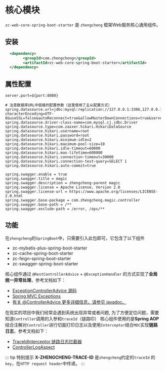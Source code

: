 # 核心模块

`zc-web-core-spring-boot-starter` 是 `zhengcheng` 框架Web服务核心通用组件。

## 安装

```xml
  <dependency>
        <groupId>com.zhengcheng</groupId>
        <artifactId>zc-web-core-spring-boot-starter</artifactId>
  </dependency>
```

## 属性配置
```properties
server.port=${port:8080}

# 注意数据库URL中链接的配置参数（这里使用了主从配置方式） 
spring.datasource.url=jdbc:mysql:replication://127.0.0.1:3306,127.0.0.1:3306/magic?characterEncoding=UTF-8&useSSL=false&autoReconnect=true&allowMasterDownConnections=true&serverTimezone=GMT%2B8&zeroDateTimeBehavior=convertToNull&allowMultiQueries=true
spring.datasource.driver-class-name=com.mysql.cj.jdbc.Driver
spring.datasource.type=com.zaxxer.hikari.HikariDataSource
spring.datasource.hikari.username=root
spring.datasource.hikari.password=root
spring.datasource.hikari.minimum-idle=2
spring.datasource.hikari.maximum-pool-size=10
spring.datasource.hikari.idle-timeout=60000
spring.datasource.hikari.max-lifetime=600000
spring.datasource.hikari.connection-timeout=30000
spring.datasource.hikari.connection-test-query=SELECT 1
spring.datasource.hikari.auto-commit=true

spring.swagger.enable = true
spring.swagger.title = magic
spring.swagger.description = zhengcheng-parent magic
spring.swagger.license = Apache License, Version 2.0
spring.swagger.license-url = https://www.apache.org/licenses/LICENSE-2.0.html
spring.swagger.base-package = com.zhengcheng.magic.controller
spring.swagger.base-path = /**
spring.swagger.exclude-path = /error, /ops/**
```

## 功能

在`zhengcheng`的`SpringBoot`中，只需要引入此包即可，它包含了以下组件
- zc-mybatis-plus-spring-boot-starter
- zc-cache-spring-boot-starter
- zc-feign-spring-boot-starter
- zc-swagger-spring-boot-starter


核心组件通过 `@RestControllerAdvice` + `@ExceptionHandler` 的方式实现了**全局统一异常处理**，参考文档如下：
- [ExceptionControllerAdvice 源码](https://gitee.com/zhangquansheng/zhengcheng-parent/blob/master/zc-web-core-spring-boot-starter/src/main/java/com/zhengcheng/core/web/advice/ExceptionControllerAdvice.java)
- [Spring MVC Exceptions](https://docs.spring.io/spring-framework/docs/current/spring-framework-reference/web.html#mvc-ann-exceptionhandler)
- [有关 @ControllerAdvice  更多详细信息，请参见 javadoc。](https://docs.spring.io/spring-framework/docs/5.2.8.RELEASE/javadoc-api/org/springframework/web/bind/annotation/ControllerAdvice.html)


在现实的项目中我们经常会遇到系统出现异常或者问题, 为了方便定位问题，需要知道`Controller`调用的入参和`traceId`（链路ID）
核心组件使用的是**Spring AOP**结合注解对`Controller`进行切面打印日志以及使用`Interceptor`结合`MDC`实现**链路日志**，参考文档如下：
- [TraceIdInterceptor 链路日志拦截器](https://gitee.com/zhangquansheng/zhengcheng-parent/blob/master/zc-web-core-spring-boot-starter/src/main/java/com/zhengcheng/core/web/interceptor/TraceIdInterceptor.java)
- [ControllerLogAspect](https://gitee.com/zhangquansheng/zhengcheng-parent/blob/master/zc-web-core-spring-boot-starter/src/main/java/com/zhengcheng/core/web/aspect/ControllerLogAspect.java)

::: tip 特别提示
**X-ZHENGCHENG-TRACE-ID** 是`zhengcheng`约定的`traceId` 的`key`，在`HTTP request header`中传递。
:::

